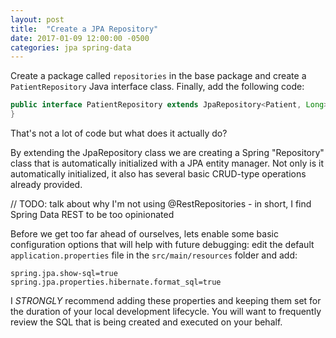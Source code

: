 ```yaml
---
layout: post
title:  "Create a JPA Repository"
date: 2017-01-09 12:00:00 -0500
categories: jpa spring-data
---
```


Create a package called `repositories` in the base package and create a `PatientRepository` Java
interface class.  Finally, add the following code:

```java
public interface PatientRepository extends JpaRepository<Patient, Long> {
}
```

That's not a lot of code but what does it actually do?

By extending the JpaRepository class we are creating a Spring "Repository" class that is
automatically initialized with a JPA entity manager.  Not only is it automatically initialized, it
also has several basic CRUD-type operations already provided.

// TODO: talk about why I'm not using @RestRepositories - in short, I find Spring Data REST to be
too opinionated

Before we get too far ahead of ourselves, lets enable some basic configuration options that will
help with future debugging: edit the default `application.properties` file in the
`src/main/resources` folder and add:

```properties
spring.jpa.show-sql=true
spring.jpa.properties.hibernate.format_sql=true
```

I *STRONGLY* recommend adding these properties and keeping them set for the duration of your local
development lifecycle.  You will want to frequently review the SQL that is being created and
executed on your behalf.
